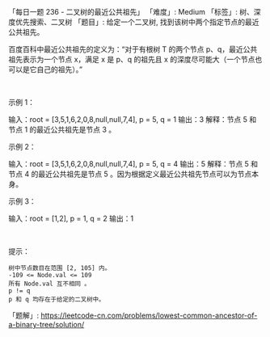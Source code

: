 「每日一题 236 - 二叉树的最近公共祖先」
「难度」: Medium
「标签」: 树、深度优先搜索、二叉树
「题目」: 给定一个二叉树, 找到该树中两个指定节点的最近公共祖先。

百度百科中最近公共祖先的定义为：“对于有根树 T 的两个节点 p、q，最近公共祖先表示为一个节点 x，满足 x 是 p、q 的祖先且 x 的深度尽可能大（一个节点也可以是它自己的祖先）。”

 

示例 1：

输入：root = [3,5,1,6,2,0,8,null,null,7,4], p = 5, q = 1
输出：3
解释：节点 5 和节点 1 的最近公共祖先是节点 3 。


示例 2：

输入：root = [3,5,1,6,2,0,8,null,null,7,4], p = 5, q = 4
输出：5
解释：节点 5 和节点 4 的最近公共祖先是节点 5 。因为根据定义最近公共祖先节点可以为节点本身。


示例 3：

输入：root = [1,2], p = 1, q = 2
输出：1


 

提示：


	树中节点数目在范围 [2, 105] 内。
	-109 <= Node.val <= 109
	所有 Node.val 互不相同 。
	p != q
	p 和 q 均存在于给定的二叉树中。



「题解」: https://leetcode-cn.com/problems/lowest-common-ancestor-of-a-binary-tree/solution/